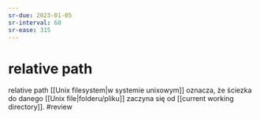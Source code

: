 ```yaml
---
sr-due: 2023-01-05
sr-interval: 60
sr-ease: 315
---
```


# relative path
relative path [[Unix filesystem|w systemie unixowym]] oznacza, że ściezka do danego [[Unix file|folderu/pliku]] zaczyna się od [[current working directory]].
#review